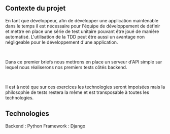 ## Contexte du projet

En tant que développeur, afin de développer une application maintenable dans le temps il est nécessaire pour l'équipe de développement de définir et mettre en place une série de test unitaire pouvant être joué de manière automatisé. L'utilisation de la TDD peut être aussi un avantage non négligeable pour le développement d'une application.

​

Dans ce premier briefs nous mettrons en place un serveur d'API simple sur lequel nous réaliserons nos premiers tests côtés backend.

​

Il est à noté que sur ces exercices les technologies seront impoisées mais la philosophie de tests restera la même et est transposable à toutes les technologies.

## Technologies

Backend : Python
Framework : Django

